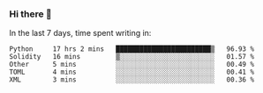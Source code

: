 ### Hi there 👋

In the last 7 days, time spent writing in:

<!--START_SECTION:waka-->
```text
Python     17 hrs 2 mins   ████████████████████████▒   96.93 % 
Solidity   16 mins         ▒░░░░░░░░░░░░░░░░░░░░░░░░   01.57 % 
Other      5 mins          ░░░░░░░░░░░░░░░░░░░░░░░░░   00.49 % 
TOML       4 mins          ░░░░░░░░░░░░░░░░░░░░░░░░░   00.41 % 
XML        3 mins          ░░░░░░░░░░░░░░░░░░░░░░░░░   00.36 % 
```
<!--END_SECTION:waka-->
<!--
**jimtje/jimtje** is a ✨ _special_ ✨ repository because its `README.md` (this file) appears on your GitHub profile.


Here are some ideas to get you started:

- 🔭 I’m currently working on ...
- 🌱 I’m currently learning ...
- 👯 I’m looking to collaborate on ...
- 🤔 I’m looking for help with ...
- 💬 Ask me about ...
- 📫 How to reach me: ...
- 😄 Pronouns: ...
- ⚡ Fun fact: ...
-->
